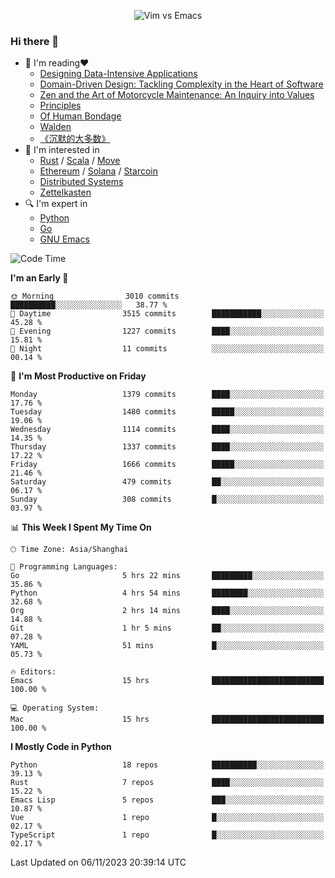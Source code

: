 <p align="center">
    <img src="https://gist.githubusercontent.com/coldnight/e696baffb094e71c96cb302118878eae/raw/40ea5053a6f66cc65f90f437e4173497da225958/banner.gif" alt="Vim vs Emacs" />
</p>

### Hi there 👋

- 📖 I'm reading❤️
    + [Designing Data-Intensive Applications](https://www.oreilly.com/library/view/designing-data-intensive-applications/9781491903063/)
    + [Domain-Driven Design: Tackling Complexity in the Heart of Software](https://www.dddcommunity.org/book/evans_2003/)
    + [Zen and the Art of Motorcycle Maintenance: An Inquiry into Values](https://en.wikipedia.org/wiki/Zen_and_the_Art_of_Motorcycle_Maintenance)
    + [Principles](https://www.principles.com/)
    + [Of Human Bondage](https://en.wikipedia.org/wiki/Of_Human_Bondage)
    + [Walden](https://en.wikipedia.org/wiki/Walden)
    + [《沉默的大多数》](https://en.wikipedia.org/wiki/Silent_majority)
- 🌱 I'm interested in
    + [Rust](https://www.rust-lang.org/) / [Scala](https://www.scala-lang.org/) / [Move](https://github.com/move-language/move/)
    + [Ethereum](https://ethereum.org/en/) / [Solana](https://solana.com/) / [Starcoin](https://github.com/starcoinorg/starcoin)
	+ [Distributed Systems](https://www.linuxzen.com/notes/topics/20200320174417_%E5%88%86%E5%B8%83%E5%BC%8F/)
	+ [Zettelkasten](https://www.linuxzen.com/notes/notes/20220120080920-slip_box/)
- 🔍 I'm expert in
    + [Python](https://www.python.org/)
    + [Go](https://go.dev/)
    + [GNU Emacs](https://www.gnu.org/software/emacs/)

<!--START_SECTION:waka-->
![Code Time](http://img.shields.io/badge/Code%20Time-2%2C460%20hrs%2030%20mins-blue)

**I'm an Early 🐤** 

```text
🌞 Morning                3010 commits        ██████████░░░░░░░░░░░░░░░   38.77 % 
🌆 Daytime                3515 commits        ███████████░░░░░░░░░░░░░░   45.28 % 
🌃 Evening                1227 commits        ████░░░░░░░░░░░░░░░░░░░░░   15.81 % 
🌙 Night                  11 commits          ░░░░░░░░░░░░░░░░░░░░░░░░░   00.14 % 
```
📅 **I'm Most Productive on Friday** 

```text
Monday                   1379 commits        ████░░░░░░░░░░░░░░░░░░░░░   17.76 % 
Tuesday                  1480 commits        █████░░░░░░░░░░░░░░░░░░░░   19.06 % 
Wednesday                1114 commits        ████░░░░░░░░░░░░░░░░░░░░░   14.35 % 
Thursday                 1337 commits        ████░░░░░░░░░░░░░░░░░░░░░   17.22 % 
Friday                   1666 commits        █████░░░░░░░░░░░░░░░░░░░░   21.46 % 
Saturday                 479 commits         ██░░░░░░░░░░░░░░░░░░░░░░░   06.17 % 
Sunday                   308 commits         █░░░░░░░░░░░░░░░░░░░░░░░░   03.97 % 
```


📊 **This Week I Spent My Time On** 

```text
🕑︎ Time Zone: Asia/Shanghai

💬 Programming Languages: 
Go                       5 hrs 22 mins       █████████░░░░░░░░░░░░░░░░   35.86 % 
Python                   4 hrs 54 mins       ████████░░░░░░░░░░░░░░░░░   32.68 % 
Org                      2 hrs 14 mins       ████░░░░░░░░░░░░░░░░░░░░░   14.88 % 
Git                      1 hr 5 mins         ██░░░░░░░░░░░░░░░░░░░░░░░   07.28 % 
YAML                     51 mins             █░░░░░░░░░░░░░░░░░░░░░░░░   05.73 % 

🔥 Editors: 
Emacs                    15 hrs              █████████████████████████   100.00 % 

💻 Operating System: 
Mac                      15 hrs              █████████████████████████   100.00 % 
```

**I Mostly Code in Python** 

```text
Python                   18 repos            ██████████░░░░░░░░░░░░░░░   39.13 % 
Rust                     7 repos             ████░░░░░░░░░░░░░░░░░░░░░   15.22 % 
Emacs Lisp               5 repos             ███░░░░░░░░░░░░░░░░░░░░░░   10.87 % 
Vue                      1 repo              █░░░░░░░░░░░░░░░░░░░░░░░░   02.17 % 
TypeScript               1 repo              █░░░░░░░░░░░░░░░░░░░░░░░░   02.17 % 
```




 Last Updated on 06/11/2023 20:39:14 UTC
<!--END_SECTION:waka-->
